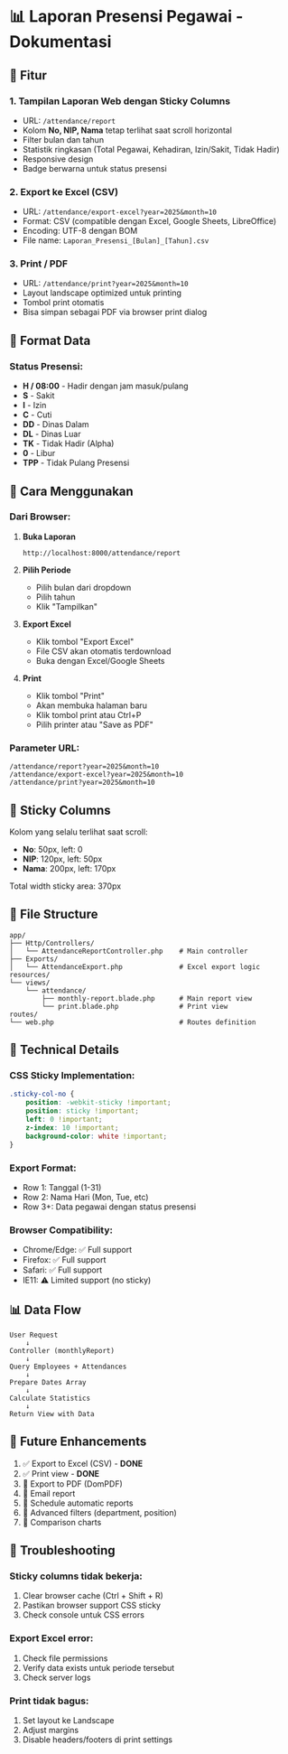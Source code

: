# 📊 Laporan Presensi Pegawai - Dokumentasi

## 🎯 Fitur

### 1. **Tampilan Laporan Web dengan Sticky Columns**
- URL: `/attendance/report`
- Kolom **No, NIP, Nama** tetap terlihat saat scroll horizontal
- Filter bulan dan tahun
- Statistik ringkasan (Total Pegawai, Kehadiran, Izin/Sakit, Tidak Hadir)
- Responsive design
- Badge berwarna untuk status presensi

### 2. **Export ke Excel (CSV)**
- URL: `/attendance/export-excel?year=2025&month=10`
- Format: CSV (compatible dengan Excel, Google Sheets, LibreOffice)
- Encoding: UTF-8 dengan BOM
- File name: `Laporan_Presensi_[Bulan]_[Tahun].csv`

### 3. **Print / PDF**
- URL: `/attendance/print?year=2025&month=10`
- Layout landscape optimized untuk printing
- Tombol print otomatis
- Bisa simpan sebagai PDF via browser print dialog

## 📝 Format Data

### Status Presensi:
- **H / 08:00** - Hadir dengan jam masuk/pulang
- **S** - Sakit
- **I** - Izin
- **C** - Cuti
- **DD** - Dinas Dalam
- **DL** - Dinas Luar
- **TK** - Tidak Hadir (Alpha)
- **0** - Libur
- **TPP** - Tidak Pulang Presensi

## 🚀 Cara Menggunakan

### Dari Browser:

1. **Buka Laporan**
   ```
   http://localhost:8000/attendance/report
   ```

2. **Pilih Periode**
   - Pilih bulan dari dropdown
   - Pilih tahun
   - Klik "Tampilkan"

3. **Export Excel**
   - Klik tombol "Export Excel"
   - File CSV akan otomatis terdownload
   - Buka dengan Excel/Google Sheets

4. **Print**
   - Klik tombol "Print"
   - Akan membuka halaman baru
   - Klik tombol print atau Ctrl+P
   - Pilih printer atau "Save as PDF"

### Parameter URL:

```
/attendance/report?year=2025&month=10
/attendance/export-excel?year=2025&month=10
/attendance/print?year=2025&month=10
```

## 🎨 Sticky Columns

Kolom yang selalu terlihat saat scroll:
- **No**: 50px, left: 0
- **NIP**: 120px, left: 50px
- **Nama**: 200px, left: 170px

Total width sticky area: 370px

## 📁 File Structure

```
app/
├── Http/Controllers/
│   └── AttendanceReportController.php    # Main controller
├── Exports/
│   └── AttendanceExport.php              # Excel export logic
resources/
└── views/
    └── attendance/
        ├── monthly-report.blade.php      # Main report view
        └── print.blade.php               # Print view
routes/
└── web.php                               # Routes definition
```

## 🔧 Technical Details

### CSS Sticky Implementation:
```css
.sticky-col-no {
    position: -webkit-sticky !important;
    position: sticky !important;
    left: 0 !important;
    z-index: 10 !important;
    background-color: white !important;
}
```

### Export Format:
- Row 1: Tanggal (1-31)
- Row 2: Nama Hari (Mon, Tue, etc)
- Row 3+: Data pegawai dengan status presensi

### Browser Compatibility:
- Chrome/Edge: ✅ Full support
- Firefox: ✅ Full support
- Safari: ✅ Full support
- IE11: ⚠️ Limited support (no sticky)

## 📊 Data Flow

```
User Request
    ↓
Controller (monthlyReport)
    ↓
Query Employees + Attendances
    ↓
Prepare Dates Array
    ↓
Calculate Statistics
    ↓
Return View with Data
```

## 🎯 Future Enhancements

1. ✅ Export to Excel (CSV) - **DONE**
2. ✅ Print view - **DONE**
3. 🔄 Export to PDF (DomPDF)
4. 🔄 Email report
5. 🔄 Schedule automatic reports
6. 🔄 Advanced filters (department, position)
7. 🔄 Comparison charts

## 🐛 Troubleshooting

### Sticky columns tidak bekerja:
1. Clear browser cache (Ctrl + Shift + R)
2. Pastikan browser support CSS sticky
3. Check console untuk CSS errors

### Export Excel error:
1. Check file permissions
2. Verify data exists untuk periode tersebut
3. Check server logs

### Print tidak bagus:
1. Set layout ke Landscape
2. Adjust margins
3. Disable headers/footers di print settings
